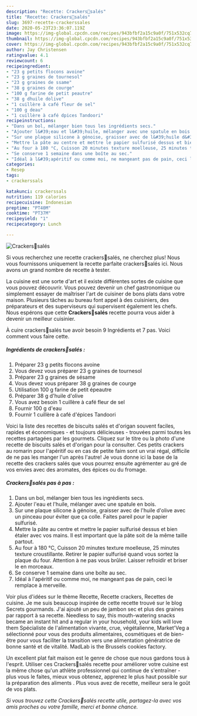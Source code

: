 ```yaml
---
description: "Recette: Crackers🥨salés"
title: "Recette: Crackers🥨salés"
slug: 3697-recette-crackerssales
date: 2020-05-23T23:36:07.119Z
image: https://img-global.cpcdn.com/recipes/943bfbf2a15c9a0f/751x532cq70/crackers🥨sales-photo-principale-de-la-recette.jpg
thumbnail: https://img-global.cpcdn.com/recipes/943bfbf2a15c9a0f/751x532cq70/crackers🥨sales-photo-principale-de-la-recette.jpg
cover: https://img-global.cpcdn.com/recipes/943bfbf2a15c9a0f/751x532cq70/crackers🥨sales-photo-principale-de-la-recette.jpg
author: Jay Christensen
ratingvalue: 4.1
reviewcount: 6
recipeingredient:
- "23 g petits flocons avoine"
- "23 g graines de tournesol"
- "23 g graines de ssame"
- "38 g graines de courge"
- "100 g farine de petit peautre"
- "38 g dhuile dolive"
- "1 cuillère à café fleur de sel"
- "100 g deau"
- "1 cuillère à café dpices Tandoori"
recipeinstructions:
- "Dans un bol, mélanger bien tous les ingrédients secs."
- "Ajouter l&#39;eau et l&#39;huile, mélanger avec une spatule en bois."
- "Sur une plaque silicone à génoise, graisser avec de l&#39;huile d&#39;olive avec un pinceau pour éviter que ça colle. Faites pareil pour le papier sulfurisé."
- "Mettre la pâte au centre et mettre le papier sulfurisé dessus et bien étaler avec vos mains. Il est important que la pâte soit de la même taille partout."
- "Au four à 180 °C, Cuisson 20 minutes texture moelleuse, 25 minutes texture croustillante. Retirer le papier sulfurisé quand vous sortez la plaque du four. Attention à ne pas vous brûler. Laisser refroidir et briser le en morceaux."
- "Se conserve 1 semaine dans une boîte au sec."
- "Idéal à l&#39;apéritif ou comme moi, ne mangeant pas de pain, ceci le remplace à merveille."
categories:
- Resep
tags:
- crackerssals

katakunci: crackerssals 
nutrition: 119 calories
recipecuisine: Indonesian
preptime: "PT40M"
cooktime: "PT37M"
recipeyield: "1"
recipecategory: Lunch

---
```



![Crackers🥨salés](https://img-global.cpcdn.com/recipes/943bfbf2a15c9a0f/751x532cq70/crackers🥨sales-photo-principale-de-la-recette.jpg)

Si vous recherchez une recette crackers🥨salés, ne cherchez plus! Nous vous fournissons uniquement la recette parfaite crackers🥨salés ici. Nous avons un grand nombre de recette à tester.

La cuisine est une sorte d'art et il existe différentes sortes de cuisine que vous pouvez découvrir. Vous pouvez devenir un chef gastronomique ou simplement essayer de maîtriser l'art de cuisiner de bons plats dans votre maison. Plusieurs tâches au bureau font appel à des cuisiniers, des préparateurs et des superviseurs qui supervisent également les chefs. Nous espérons que cette <strong> Crackers🥨salés </strong> recette pourra vous aider à devenir un meilleur cuisinier.

<!--inarticleads1-->

À cuire crackers🥨salés tue avoir besoin 9 Ingrédients et 7 pas. Voici comment vous faire cette.

##### Ingrédients de crackers🥨salés :

1. Préparer 23 g petits flocons avoine
1. Vous devez vous préparer 23 g graines de tournesol
1. Préparer 23 g graines de sésame
1. Vous devez vous préparer 38 g graines de courge
1. Utilisation 100 g farine de petit épeautre
1. Préparer 38 g d&#39;huile d&#39;olive
1. Vous avez besoin 1 cuillère à café fleur de sel
1. Fournir 100 g d&#39;eau
1. Fournir 1 cuillère à café d&#39;épices Tandoori


Voici la liste des recettes de biscuits salés et d&#39;origan souvent faciles, rapides et économiques - et toujours délicieuses - trouvées parmi toutes les recettes partagées par les gourmets. Cliquez sur le titre ou la photo d&#39;une recette de biscuits salés et d&#39;origan pour la consulter. Ces petits crackers au romarin pour l&#39;apéritif ou en cas de petite faim sont un vrai régal, difficile de ne pas les manger l&#39;un après l&#39;autre! Je vous donne ici la base de la recette des crackers salés que vous pourrez ensuite agrémenter au gré de vos envies avec des aromates, des épices ou du fromage. 

<!--inarticleads2-->

##### Crackers🥨salés pas à pas :

1. Dans un bol, mélanger bien tous les ingrédients secs.
1. Ajouter l&#39;eau et l&#39;huile, mélanger avec une spatule en bois.
1. Sur une plaque silicone à génoise, graisser avec de l&#39;huile d&#39;olive avec un pinceau pour éviter que ça colle. Faites pareil pour le papier sulfurisé.
1. Mettre la pâte au centre et mettre le papier sulfurisé dessus et bien étaler avec vos mains. Il est important que la pâte soit de la même taille partout.
1. Au four à 180 °C, Cuisson 20 minutes texture moelleuse, 25 minutes texture croustillante. Retirer le papier sulfurisé quand vous sortez la plaque du four. Attention à ne pas vous brûler. Laisser refroidir et briser le en morceaux.
1. Se conserve 1 semaine dans une boîte au sec.
1. Idéal à l&#39;apéritif ou comme moi, ne mangeant pas de pain, ceci le remplace à merveille.


Voir plus d&#39;idées sur le thème Recette, Recette crackers, Recettes de cuisine. Je me suis beaucoup inspirée de cette recette trouvé sur le blog Secrets gourmands. J&#39;ai ajouté un peu de jambon sec et plus des graines par rapport à sa recette. Needless to say, this mouth-watering snacks became an instant hit and a regular in your household, your kids will love them Spécialiste de l&#39;alimentation vivante, crue, végétalienne, Market&#39;Veg a sélectionné pour vous des produits alimentaires, cosmétiques et de bien-être pour vous faciliter la transition vers une alimentation génératrice de bonne santé et de vitalité. MadLab is the Brussels cookies factory. 

<!--inarticleads1-->

<p>
Un excellent plat fait maison est le genre de chose que nous gardons tous à l'esprit. Utiliser ces Crackers🥨salés recette pour améliorer votre cuisine est la même chose qu'un athlète professionnel qui continue de s'entraîner - plus vous le faites, mieux vous obtenez, apprenez le plus haut possible sur la préparation des aliments . Plus vous avez de recette, meilleur sera le goût de vos plats.
</p>

<p>
<i>Si vous trouvez cette Crackers🥨salés recette utile, partagez-la avec vos amis proches ou votre famille, merci et bonne chance.</i>
</p>
